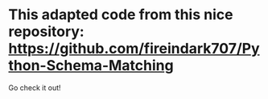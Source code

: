 # This adapted code from this nice repository: https://github.com/fireindark707/Python-Schema-Matching

Go check it out!